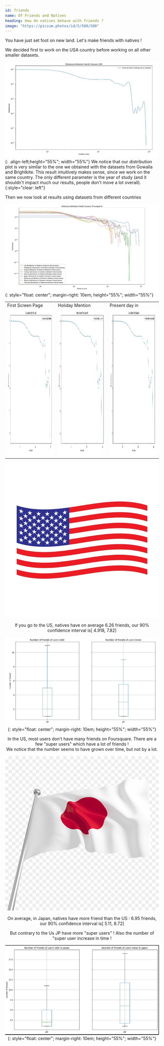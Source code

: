 ```yaml
---
id: friends
name: Of Friends and Natives
heading: How do natives behave with friends ? 
image: "https://picsum.photos/id/5/500/500"  
---
```


You have just set foot on new land. Let's make friends with natives !

We decided first to work on the USA country before working on all other smaller datasets.


![](img/distancebtwfiendsshousefoursquareUS.JPG){: .align-left;height="55%"; width="55%"}
We notice that our distribution plot is very similar to the one we obtained with the datasets from Gowalla and Brightkite. This result intuitively makes sense, since we  work on the same country. The only different parameter is the year of study (and it shouldn't impact much our results, people don't move a lot overall).
{:style="clear: left"}


 Then we now look at results using datasets from different countries

 ![image](img/distancebtwfiendsshousefoursquareAll.JPG){: style="float: center"; margin-right: 10em; height="55%"; width="55%"}

 <table>
  <tr>
    <td>First Screen Page</td>
     <td>Holiday Mention</td>
     <td>Present day in </td>
  </tr>
  <tr>
    <td><img src="img/distancebtwfiendsshousefoursquareUS.JPG" width=270 height=480></td>
    <td><img src="img/distancebtwfiendsshousefoursquareUS.JPG" width=270 height=480></td>
    <td><img src="img/distancebtwfiendsshousefoursquareUS.JPG" width=270 height=480></td>
    
  </tr>
 </table>

<p>
<center><img src="img/US_flag.jpg" alt="drawing" width="750"/><center/>
<p/>
 
 If you go to the US, natives have on average 6.26 friends, our 90% confidence interval is[ 4.918, 7.82]
 
 ![image](img/nbOfFriendOfNativesUS.JPG){: style="float: center"; margin-right: 10em; height="55%"; width="55%"}

 In the US, most users don't have many friends on Foursquare. There are a few "super users" which have a lot of friends !   
We notice that the number seems to have grown over time, but not by a lot.

<p>
<center><img src="img/JP_flag.jpg" alt="drawing" width="750"/><center/>
<p/>
On average, in Japan, natives have more friend than the US : 6.95 friends, our 90% confidence interval is[ 5.11, 8.72]

But contrary to the Us JP have more "super users" ! Also the number of "super user increase in time ! 

![image](img/nbOfFriendOfNativesJP.png){: style="float: center"; margin-right: 10em; height="55%"; width="55%"}
